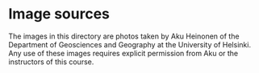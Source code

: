 # Image sources
The images in this directory are photos taken by Aku Heinonen of the Department of Geosciences and Geography at the University of Helsinki.
Any use of these images requires explicit permission from Aku or the instructors of this course.
